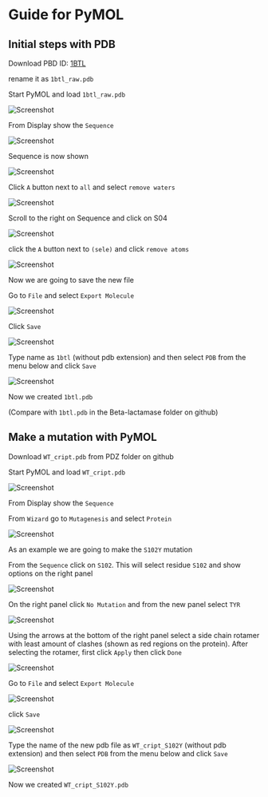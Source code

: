 # Guide for PyMOL

## Initial steps with PDB

Download PBD ID: [1BTL]

rename it as `1btl_raw.pdb`

Start PyMOL and load `1btl_raw.pdb` 

![Screenshot](PyMOL/PyMOL_1.png)

From Display show the `Sequence`

![Screenshot](PyMOL/PyMOL_2.png)

Sequence is now shown

![Screenshot](PyMOL/PyMOL_3.png)

Click `A` button next to `all` and select `remove waters` 

![Screenshot](PyMOL/PyMOL_4.png)

Scroll to the right on Sequence and click on S04

![Screenshot](PyMOL/PyMOL_5.png)

click the `A` button next to `(sele)` and click `remove atoms`

![Screenshot](PyMOL/PyMOL_7.png)

Now we are going to save the new file

Go to `File` and select `Export Molecule`

![Screenshot](PyMOL/PyMOL_8.png)

Click `Save`

![Screenshot](PyMOL/PyMOL_9.png)

Type name as `1btl` (without pdb extension) and then select `PDB` from the menu below and click `Save`

![Screenshot](PyMOL/PyMOL_10.png)

Now we created `1btl.pdb`

(Compare with `1btl.pdb` in the Beta-lactamase folder on github)

## Make a mutation with PyMOL

Download `WT_cript.pdb` from PDZ folder on github

Start PyMOL and load `WT_cript.pdb` 

![Screenshot](PyMOL/PyMOL_mutate_1.png)

From Display show the `Sequence`

From `Wizard` go to `Mutagenesis` and select `Protein`

![Screenshot](PyMOL/PyMOL_mutate_2.png)

As an example we are going to make the `S102Y` mutation

From the `Sequence` click on `S102`. This will select residue `S102` and show options on the right panel

![Screenshot](PyMOL/PyMOL_mutate_3.png)

On the right panel click `No Mutation` and from the new panel select `TYR`

![Screenshot](PyMOL/PyMOL_mutate_4.png)

Using the arrows at the bottom of the right panel select a side chain rotamer with least amount of clashes (shown as red regions on the protein). After selecting the rotamer, first click `Apply` then click `Done`

![Screenshot](PyMOL/PyMOL_mutate_5.png)

Go to `File` and select `Export Molecule`

![Screenshot](PyMOL/PyMOL_mutate_6.png)

click `Save`

![Screenshot](PyMOL/PyMOL_mutate_7.png)

Type the name of the new pdb file as `WT_cript_S102Y` (without pdb extension) and then select `PDB` from the menu below and click `Save`

![Screenshot](PyMOL/PyMOL_mutate_8.png)

Now we created `WT_cript_S102Y.pdb`

[1BTL]: https://files.rcsb.org/download/1BTL.pdb
